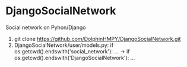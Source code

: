 # DjangoSocialNetwork
Social network on Pyhon/Django

1. git clone https://github.com/DolphinHMPY/DjangoSocialNetwork.git
2. DjangoSocialNetwork/user/models.py:
   if os.getcwd().endswith('social_network'):
       ...
   ->
   if os.getcwd().endswith('DjangoSocialNetwork'):
       ...
